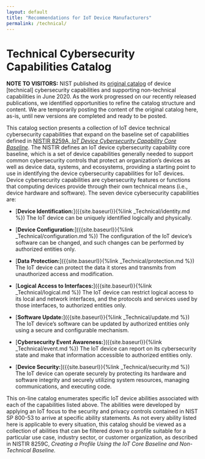 ```yaml
---
layout: default
title: "Recommendations for IoT Device Manufacturers"
permalink: /technical/
---
```


# Technical Cybersecurity Capabilities Catalog

**NOTE TO VISITORS:**  NIST published its [original catalog](https://pages.nist.gov/FederalProfile-8259A/) of device [technical] cybersecurity capabilities and supporting non-technical capabilities in June 2020. As the work progressed on our recently released publications, we identified opportunities to refine the catalog structure and content. We are temporarily posting the content of the original catalog here, as-is, until new versions are completed and ready to be posted.  

This catalog section presents a collection of IoT device technical cybersecurity capabilities that expand on the baseline set of capabilities defined in [NISTIR 8259A, _IoT Device Cybersecurity Capability Core Baseline_](https://nvlpubs.nist.gov/nistpubs/ir/2020/NIST.IR.8259A.pdf).  The NISTIR defines an IoT device cybersecurity capability core baseline, which is a set of device capabilities generally needed to support common cybersecurity controls that protect an organization’s devices as well as device data, systems, and ecosystems, providing a starting point to use in identifying the device cybersecurity capabilities for IoT devices. Device cybersecurity capabilities are cybersecurity features or functions that computing devices provide through their own technical means (i.e., device hardware and software). The seven device cybersecurity capabilities are:

* [**Device Identification:**]({{site.baseurl}}{%link _Technical/identity.md %}) The IoT device can be uniquely identified logically and physically.

* [**Device Configuration:**]({{site.baseurl}}{%link _Technical/configuration.md %}) The configuration of the IoT device’s software can be changed, and such changes can be performed by authorized entities only.

* [**Data Protection:**]({{site.baseurl}}{%link _Technical/protection.md %}) The IoT device can protect the data it stores and transmits from unauthorized access and modification.

* [**Logical Access to Interfaces:**]({{site.baseurl}}{%link _Technical/logical.md %}) The IoT device can restrict logical access to its local and network interfaces, and the protocols and services used by those interfaces, to authorized entities only.

* [**Software Update:**]({{site.baseurl}}{%link _Technical/update.md %}) The IoT device’s software can be updated by authorized entities only using a secure and configurable mechanism.

* [**Cybersecurity Event Awareness:**]({{site.baseurl}}{%link _Technical/event.md %}) The IoT device can report on its cybersecurity state and make that information accessible to authorized entities only.

* [**Device Security:**]({{site.baseurl}}{%link _Technical/security.md %}) The IoT device can operate securely by protecting its hardware and software integrity and securely utilizing system resources, managing communications, and executing code.

This on-line catalog enumerates specific IoT device abilities associated with each of the capabilities listed above. The abilities were developed by applying an IoT focus to the security and privacy controls contained in NIST SP 800-53 to arrive at specific ability statements. As not every ability listed here is applicable to every situation, this catalog should be viewed as a collection of abilities that can be filtered down to a profile suitable for a particular use case, industry sector, or customer organization, as described in NISTIR 8259C, _Creating a Profile Using the IoT Core Baseline and Non-Technical Baseline._
  
   
   
   
   
   
   
   
   
   
   
